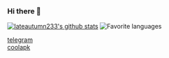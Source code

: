 ### Hi there 👋

[![lateautumn233's github stats](https://github-readme-stats.vercel.app/api?username=lateautumn233&theme=calm&layout=compact)](https://github.com/lateautumn233)
![Favorite languages](https://github-readme-stats.vercel.app/api/top-langs/?username=lateautumn233&theme=calm&layout=compact)

[telegram](https://t.me/lateautumn233)  
[coolapk](http://www.coolapk.com/u/2757717)
